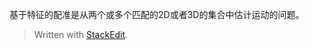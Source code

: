 基于特征的配准是从两个或多个匹配的2D或者3D的集合中估计运动的问题。



> Written with [StackEdit](https://stackedit.io/).
<!--stackedit_data:
eyJoaXN0b3J5IjpbMTA0MTY3MDkyMF19
-->